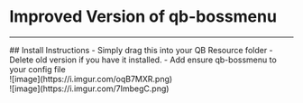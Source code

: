 # Improved Version of qb-bossmenu

<hr>
## Install Instructions
- Simply drag this into your QB Resource folder - Delete old version if you have it installed. 
- Add ensure qb-bossmenu to your config file

<br>
![image](https://i.imgur.com/oqB7MXR.png)
<br>
![image](https://i.imgur.com/7ImbegC.png)

